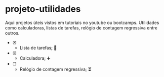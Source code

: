 # projeto-utilidades
Aqui projetos úteis vistos em tutoriais no youtube ou bootcamps. Utilidades como calculadoras, listas de tarefas, relógio de contagem regressiva entre outros.

- [x] - Lista de tarefas; :notebook_with_decorative_cover:
- [x] - Calculadora; :heavy_plus_sign:
- [ ] - Relógio de contagem regressiva; :hourglass_flowing_sand:
